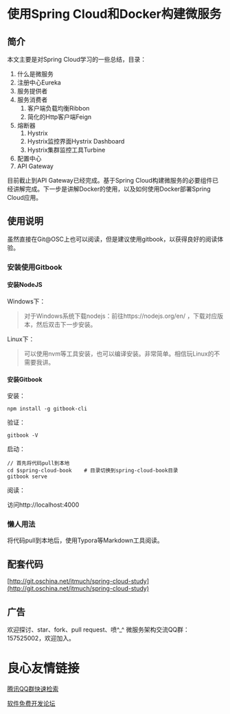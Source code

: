 # 使用Spring Cloud和Docker构建微服务

## 简介

本文主要是对Spring Cloud学习的一些总结，目录：

1. 什么是微服务
2. 注册中心Eureka
3. 服务提供者
4. 服务消费者
   1. 客户端负载均衡Ribbon
   2. 简化的Http客户端Feign
5. 熔断器
   1. Hystrix
   2. Hystrix监控界面Hystrix Dashboard
   3. Hystrix集群监控工具Turbine
6. 配置中心
7. API Gateway



目前截止到API Gateway已经完成。基于Spring Cloud构建微服务的必要组件已经讲解完成。下一步是讲解Docker的使用，以及如何使用Docker部署Spring Cloud应用。



## 使用说明

虽然直接在Git@OSC上也可以阅读，但是建议使用gitbook，以获得良好的阅读体验。

### 安装使用Gitbook

#### 安装NodeJS

Windows下：

>  对于Windows系统下载nodejs：前往https://nodejs.org/en/ ，下载对应版本，然后双击下一步安装。

Linux下：

>  可以使用nvm等工具安装，也可以编译安装。非常简单。相信玩Linux的不需要我讲。



#### 安装Gitbook

安装：

```shell
npm install -g gitbook-cli
```

验证：

```shell
gitbook -V
```

启动：

```shell
// 首先将代码pull到本地
cd $spring-cloud-book    # 目录切换到spring-cloud-book目录
gitbook serve
```

阅读：

访问http://localhost:4000



### 懒人用法

将代码pull到本地后，使用Typora等Markdown工具阅读。



## 配套代码
[http://git.oschina.net/itmuch/spring-cloud-study](http://git.oschina.net/itmuch/spring-cloud-study) 



## 广告


欢迎探讨、star、fork、pull request、喷^_^
微服务架构交流QQ群：157525002，欢迎加入。


 # 良心友情链接

[腾讯QQ群快速检索](http://u.720life.cn/s/8cf73f7c)

[软件免费开发论坛](http://u.720life.cn/s/bbb01dc0)